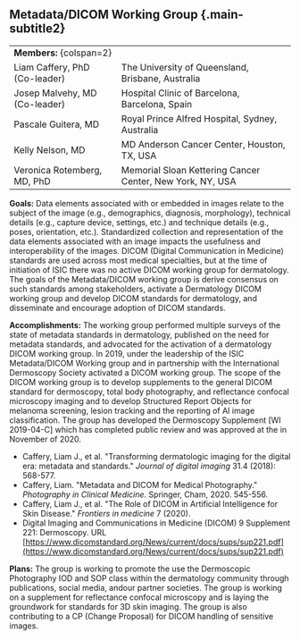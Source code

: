 ## Metadata/DICOM Working Group {.main-subtitle2}

| | |
| - | - |
| **Members:** {colspan=2} | |
| Liam Caffery, PhD (Co-leader) | The University of Queensland, Brisbane, Australia |
| Josep Malvehy, MD (Co-leader) | Hospital Clinic of Barcelona, Barcelona, Spain |
| Pascale Guitera, MD | Royal Prince Alfred Hospital, Sydney, Australia |
| Kelly Nelson, MD | MD Anderson Cancer Center, Houston, TX, USA |
| Veronica Rotemberg, MD, PhD | Memorial Sloan Kettering Cancer Center, New York, NY, USA |

**Goals:**  Data elements associated with or embedded in images relate to the subject of the image (e.g., demographics, diagnosis, morphology), technical details (e.g., capture device, settings, etc.) and technique details (e.g., poses, orientation, etc.). Standardized collection and representation of the data elements associated with an image impacts the usefulness and interoperability of the images. DICOM (Digital Communication in Medicine) standards are used across most medical specialties, but at the time of initiation of ISIC there was no active DICOM working group for dermatology. The goals of the Metadata/DICOM working group is derive consensus on such standards among stakeholders, activate a Dermatology DICOM working group and develop DICOM standards for dermatology, and disseminate and encourage adoption of DICOM standards. 

**Accomplishments:** The working group performed multiple surveys of the state of metadata standards in dermatology, published on the need for metadata standards, and advocated for the activation of a dermatology DICOM working group. In 2019, under the leadership of the ISIC Metadata/DICOM Working group and in partnership with the International Dermoscopy Society activated a DICOM working group. The scope of the DICOM working group is to develop supplements to the general DICOM standard for dermoscopy, total body photography, and reflectance confocal microscopy imaging and to develop Structured Report Objects for melanoma screening, lesion tracking and the reporting of AI image classification. The group has developed the Dermoscopy Supplement [WI 2019-04-C] which has completed public review and was approved at the in November of 2020.

* Caffery, Liam J., et al. "Transforming dermatologic imaging for the digital era: metadata and standards." *Journal of digital imaging* 31.4 (2018): 568-577.  
* Caffery, Liam. "Metadata and DICOM for Medical Photography." *Photography in Clinical Medicine*. Springer, Cham, 2020. 545-556.  
* Caffery, Liam J., et al. "The Role of DICOM in Artificial Intelligence for Skin Disease." *Frontiers in medicine* 7 (2020).  
* Digital Imaging and Communications in Medicine (DICOM) 9 Supplement 221: Dermoscopy. URL [https://www.dicomstandard.org/News/current/docs/sups/sup221.pdf](https://www.dicomstandard.org/News/current/docs/sups/sup221.pdf)  

**Plans:** The group is working to promote the use the Dermoscopic Photography IOD and SOP class within the dermatology community through publications, social media, andour partner societies.  The group is working on a supplement for reflectance confocal microscopy and is laying the groundwork for standards for 3D skin imaging. The group is also contributing to a CP (Change Proposal) for DICOM handling of sensitive images.

